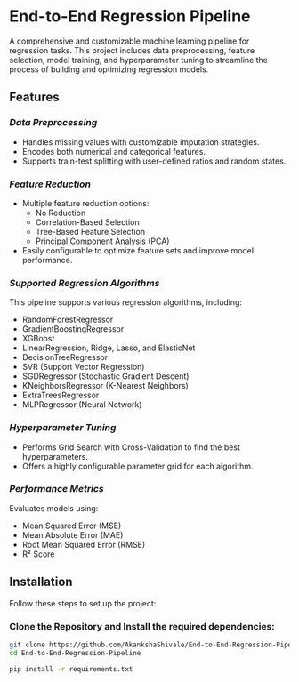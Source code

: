 # End-to-End Regression Pipeline

A comprehensive and customizable machine learning pipeline for regression tasks. This project includes data preprocessing, feature selection, model training, and hyperparameter tuning to streamline the process of building and optimizing regression models.

## Features

### *Data Preprocessing*
- Handles missing values with customizable imputation strategies.
- Encodes both numerical and categorical features.
- Supports train-test splitting with user-defined ratios and random states.

### *Feature Reduction*
- Multiple feature reduction options:
  - No Reduction
  - Correlation-Based Selection
  - Tree-Based Feature Selection
  - Principal Component Analysis (PCA)
- Easily configurable to optimize feature sets and improve model performance.

### *Supported Regression Algorithms*
This pipeline supports various regression algorithms, including:
- RandomForestRegressor
- GradientBoostingRegressor
- XGBoost
- LinearRegression, Ridge, Lasso, and ElasticNet
- DecisionTreeRegressor
- SVR (Support Vector Regression)
- SGDRegressor (Stochastic Gradient Descent)
- KNeighborsRegressor (K-Nearest Neighbors)
- ExtraTreesRegressor
- MLPRegressor (Neural Network)

### *Hyperparameter Tuning*
- Performs Grid Search with Cross-Validation to find the best hyperparameters.
- Offers a highly configurable parameter grid for each algorithm.

### *Performance Metrics*
Evaluates models using:
- Mean Squared Error (MSE)
- Mean Absolute Error (MAE)
- Root Mean Squared Error (RMSE)
- R² Score

## Installation

Follow these steps to set up the project:
### Clone the Repository and Install the required dependencies:
```bash
git clone https://github.com/AkankshaShivale/End-to-End-Regression-Pipeline.git
cd End-to-End-Regression-Pipeline

pip install -r requirements.txt
